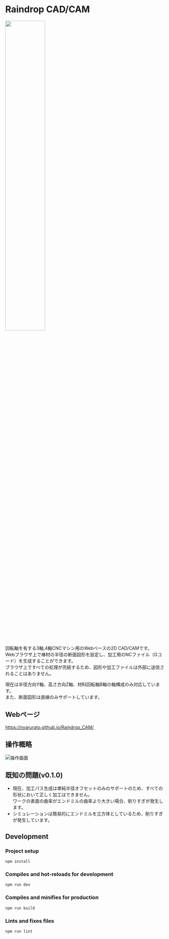 # Raindrop CAD/CAM
<img src="https://raw.githubusercontent.com/nyarurato/Raindrop_CAM/refs/heads/master/public/img/logo-512.png" width="50%"/>

回転軸を有する3軸,4軸CNCマシン用のWebベースの2D CAD/CAMです。  
Webブラウザ上で棒材の半径の断面図形を設定し、加工用のNCファイル（Gコード）を生成することができます。  
ブラウザ上ですべての処理が完結するため、図形や加工ファイルは外部に送信されることはありません。  

現在は半径方向Y軸、高さ方向Z軸、材料回転軸B軸の軸構成のみ対応しています。  
また、断面図形は直線のみサポートしています。

## Webページ
https://nyarurato.github.io/Raindrop_CAM/

## 操作概略
![操作画面](https://github.com/user-attachments/assets/b769c5ef-40ef-44da-9ab0-fed904d121b8)

## 既知の問題(v0.1.0)
- 現在、加工パス生成は単純半径オフセットのみのサポートのため、すべての形状において正しく加工はできません。  
ワークの表面の曲率がエンドミルの曲率より大きい場合、削りすぎが発生します。
- シミュレーションは簡易的にエンドミルを立方体としているため、削りすぎが発生しています。

## Development
### Project setup
```
npm install
```

### Compiles and hot-reloads for development
```
npm run dev
```

### Compiles and minifies for production
```
npm run build
```

### Lints and fixes files
```
npm run lint
```

